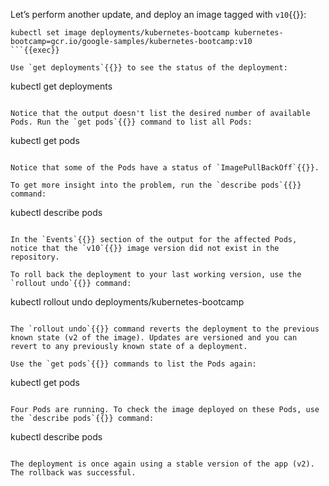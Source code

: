 Let’s perform another update, and deploy an image tagged with `v10`{{}}:
```
kubectl set image deployments/kubernetes-bootcamp kubernetes-bootcamp=gcr.io/google-samples/kubernetes-bootcamp:v10
```{{exec}}

Use `get deployments`{{}} to see the status of the deployment:

```
kubectl get deployments
```{{exec}}

Notice that the output doesn't list the desired number of available Pods. Run the `get pods`{{}} command to list all Pods:
```
kubectl get pods
```{{exec}}

Notice that some of the Pods have a status of `ImagePullBackOff`{{}}. 

To get more insight into the problem, run the `describe pods`{{}} command:
```
kubectl describe pods
```{{exec}}

In the `Events`{{}} section of the output for the affected Pods, notice that the `v10`{{}} image version did not exist in the repository.

To roll back the deployment to your last working version, use the `rollout undo`{{}} command:
```
kubectl rollout undo deployments/kubernetes-bootcamp
```{{exec}}

The `rollout undo`{{}} command reverts the deployment to the previous known state (v2 of the image). Updates are versioned and you can revert to any previously known state of a deployment. 

Use the `get pods`{{}} commands to list the Pods again:
```
kubectl get pods
```{{exec}}

Four Pods are running. To check the image deployed on these Pods, use the `describe pods`{{}} command:
```
kubectl describe pods
```{{exec}}

The deployment is once again using a stable version of the app (v2). The rollback was successful.